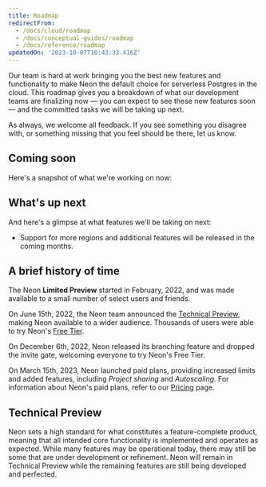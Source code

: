 ```yaml
---
title: Roadmap
redirectFrom:
  - /docs/cloud/roadmap
  - /docs/conceptual-guides/roadmap
  - /docs/reference/roadmap
updatedOn: '2023-10-07T10:43:33.416Z'
---
```

Our team is hard at work bringing you the best new features and functionality to make Neon the default choice for serverless Postgres in the cloud. This roadmap gives you a breakdown of what our development teams are finalizing now &#8212; you can expect to see these new features soon &#8212; and the committed tasks we will be taking up next. 

As always, we welcome all feedback. If you see something you disagree with, or something missing that you feel should be there, let us know.

## Coming soon

Here's a snapshot of what we're working on now:

## What's up next

And here's a glimpse at what features we'll be taking on next:
* Support for more regions and additional features will be released in the coming months.




## A brief history of time

The Neon **Limited Preview** started in February, 2022, and was made available to a small number of select users and friends.

On June 15th, 2022, the Neon team announced the [Technical Preview](#technical-preview), making Neon available to a wider audience. Thousands of users were able to try Neon's [Free Tier](/docs/introduction/free-tier).

On December 6th, 2022, Neon released its branching feature and dropped the invite gate, welcoming everyone to try Neon's Free Tier.

On March 15th, 2023, Neon launched paid plans, providing increased limits and added features, including _Project sharing_ and _Autoscaling_. For information about Neon's paid  plans, refer to our [Pricing](https://neon.tech/pricing) page.


## Technical Preview

Neon sets a high standard for what constitutes a feature-complete product, meaning that all intended core functionality is implemented and operates as expected. While many features may be operational today, there may still be some that are under development or refinement. Neon will remain in Technical Preview while the remaining features are still being developed and perfected.
